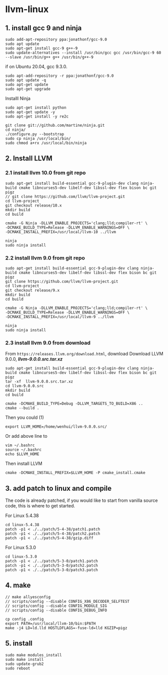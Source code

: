 # llvm-linux

## 1. install gcc 9 and ninja
```
sudo add-apt-repository ppa:jonathonf/gcc-9.0
sudo apt update
sudo apt-get install gcc-9 g++-9
sudo update-alternatives --install /usr/bin/gcc gcc /usr/bin/gcc-9 60 --slave /usr/bin/g++ g++ /usr/bin/g++-9
```

if on Ubuntu 20.04, gcc 9.3.0. 
```  
sudo apt-add-repository -r ppa:jonathonf/gcc-9.0
sudo apt update -q
sudo apt-get update
sudo apt-get upgrade
```
Installl Ninja 

```
sudo apt-get install python
sudo apt-get update -y
sudo apt-get install -y re2c

git clone git://github.com/martine/ninja.git
cd ninja/
./configure.py --bootstrap
sudo cp ninja /usr/local/bin/
sudo chmod a+rx /usr/local/bin/ninja
```

## 2. Install LLVM

### 2.1 install llvm 10.0 from git repo
```
sudo apt-get install build-essential gcc-9-plugin-dev clang ninja-build cmake libncurses5-dev libelf-dev libssl-dev flex bison bc git pigz
// git clone https://github.com/llvm/llvm-project.git
cd llvm-project
git checkout release/10.x
mkdir build
cd build

cmake -G Ninja -DLLVM_ENABLE_PROJECTS='clang;lld;compiler-rt' \
-DCMAKE_BUILD_TYPE=Release -DLLVM_ENABLE_WARNINGS=OFF \
-DCMAKE_INSTALL_PREFIX=/usr/local/llvm-10 ../llvm

ninja
sudo ninja install
```



### 2.2 install llvm 9.0 from git repo
```
sudo apt-get install build-essential gcc-9-plugin-dev clang ninja-build cmake libncurses5-dev libelf-dev libssl-dev flex bison bc git pigz
git clone https://github.com/llvm/llvm-project.git
cd llvm-project
git checkout release/9.x
mkdir build
cd build

cmake -G Ninja -DLLVM_ENABLE_PROJECTS='clang;lld;compiler-rt' \
-DCMAKE_BUILD_TYPE=Release -DLLVM_ENABLE_WARNINGS=OFF \
-DCMAKE_INSTALL_PREFIX=/usr/local/llvm-9 ../llvm

ninja
sudo ninja install
```

### 2.3 install llvm 9.0 from download 
From ` https://releases.llvm.org/download.html `, download Download LLVM 9.0.0, ***llvm-9.0.0.src.tar.xz***

```
sudo apt-get install build-essential gcc-9-plugin-dev clang ninja-build cmake libncurses5-dev libelf-dev libssl-dev flex bison bc git pigz
tar -xf  llvm-9.0.0.src.tar.xz
cd llvm-9.0.0.src
mkdir build
cd build

cmake -DCMAKE_BUILD_TYPE=Debug -DLLVM_TARGETS_TO_BUILD=X86 ..
cmake --build .
```

Then you could (1)
```
export LLVM_HOME=/home/wenhui/llvm-9.0.0.src/
```
Or add above line to 
```
vim ~/.bashrc 
source ~/.bashrc 
echo $LLVM_HOME
```
Then install LLVM
```
cmake -DCMAKE_INSTALL_PREFIX=$LLVM_HOME -P cmake_install.cmake

```

## 3. add patch to linux and compile

The code is already patched, if you would like to start from vanilla source code, this is where to get started.

For Linux 5.4.38
```
cd linux-5.4.38
patch -p1 < ./../patch/5-4-38/patch1.patch
patch -p1 < ./../patch/5-4-38/patch2.patch
patch -p1 < ./../patch/5-4-38/gzip.diff
```
For Linux 5.3.0
```
cd linux-5.3.0
patch -p1 < ./../patch/5-3-0/patch1.patch
patch -p1 < ./../patch/5-3-0/patch2.patch
patch -p1 < ./../patch/5-3-0/patch3.patch
```

## 4. make 
```
// make allyesconfig
// scripts/config --disable CONFIG_X86_DECODER_SELFTEST
// scripts/config --disable CONFIG_MODULE_SIG
// scripts/config --disable CONFIG_DEBUG_INFO

cp config .config
export PATH=/usr/local/llvm-10/bin:$PATH
make -j4 LD=ld.lld HOSTLDFLAGS=-fuse-ld=lld KGZIP=pigz
```

## 5. install
```
sudo make modules_install
sudo make install
sudo update-grub2
sudo reboot
```

